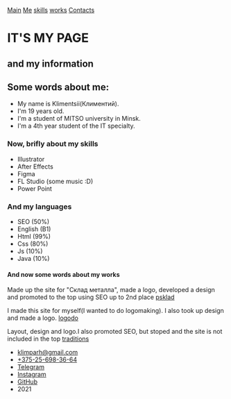 ﻿[Main](#main) [Me](#me) [skills](#skills) [works](#works) [Contacts](#contacts)
# **IT'S MY PAGE** 
## **and my information** 
## **Some words about me:** 
- My name is Klimentsii(Климентий). 
- I'm 19 years old. 
- I'm a student of MITSO university in Minsk. 
- I'm a 4th year student of the IT specialty. 
### **Now, brifly about my skills** 
- Illustrator 
- After Effects 
- Figma 
- FL Studio (some music :D) 
- Power Point 
### **And my languages** 
- SEO (50%) 
- English (B1) 
- Html (99%) 
- Css (80%) 
- Js (10%) 
- Java (10%) 

#### **And now some words about my works** 

Made up the site for "Склад металла", made a logo, developed a design and promoted to the top using SEO up to 2nd place [psklad](https://psklad.by) 

I made this site for myself(I wanted to do logomaking). I also took up design and made a logo. [logodo](http://logodo.by)

Layout, design and logo.I also promoted SEO, but stoped and the site is not included in the top [traditions](http://traditions.by)

- <klimparh@gmail.com>
- [+375-25-698-36-64](tel:+375256983664)
- [Telegram](https://t.me/klimentsii)
- [Instagram](https://www.instagram.com/klimentsii/)
- [GitHub](https://github.com/klimentsii)
- 2021
